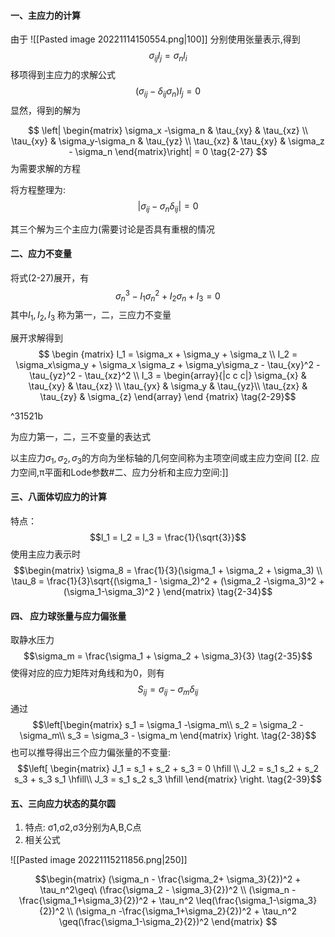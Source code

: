 #### 一、主应力的计算
由于
![[Pasted image 20221114150554.png|100]]
分别使用张量表示,得到
$$\sigma_{ij} l_j = \sigma_n l_i$$
移项得到主应力的求解公式
$$(\sigma_{ij} - \delta_{ij} \sigma_n) l_{j} = 0 \tag{2-25}$$
显然，得到的解为

$$
\left| \begin{matrix} \sigma_x -\sigma_n & \tau_{xy} & \tau_{xz} \\
\tau_{xy} & \sigma_y-\sigma_n & \tau_{yz} \\ 
\tau_{xz} & \tau_{xy}  & \sigma_z - \sigma_n \end{matrix}\right|  = 0  
\tag{2-27} $$
为需要求解的方程

将方程整理为:  $$| \sigma_{ij}-\sigma_n\delta_{ij}| = 0 \tag{2-27'}$$

其三个解为三个主应力(需要讨论是否具有重根的情况


#### 二、应力不变量

将式(2-27)展开，有
$$\sigma_n^3 - I_1 \sigma_n^2 + I_2 \sigma_n + I_3 = 0   \tag{2-28}$$
其中$I_1, I_2, I_3$ 称为第一，二，三应力不变量

展开求解得到
$$ \begin {matrix}   I_1 = \sigma_x + \sigma_y + \sigma_z  \\
I_2 = \sigma_x\sigma_y + \sigma_x \sigma_z + \sigma_y\sigma_z - \tau_{xy}^2 - \tau_{yz}^2 - \tau_{xz}^2  \\
I_3 =  \begin{array}{|c c c|} 
\sigma_{x} & \tau_{xy} & \tau_{xz} \\ 
\tau_{yx} & \sigma_y & \tau_{yz}\\ 
\tau_{zx} & \tau_{zy} & \sigma_{z} \end{array}
\end {matrix}    \tag{2-29}$$

^31521b

为应力第一，二，三不变量的表达式

以主应力$\sigma_1,\sigma_2,\sigma_3$的方向为坐标轴的几何空间称为主项空间或主应力空间
[[2. 应力空间,π平面和Lode参数#二、应力分析和主应力空间:]]

#### 三、八面体切应力的计算
特点：
$$l_1 = l_2 = l_3 = \frac{1}{\sqrt{3}}$$
使用主应力表示时
$$\begin{matrix} \sigma_8 = \frac{1}{3}(\sigma_1 + \sigma_2 + \sigma_3) \\
\tau_8 = \frac{1}{3}\sqrt{(\sigma_1 - \sigma_2)^2 + (\sigma_2 -\sigma_3)^2 + (\sigma_1-\sigma_3)^2 }   \end{matrix}  \tag{2-34}$$

#### 四、 应力球张量与应力偏张量

取静水压力$$\sigma_m = \frac{\sigma_1 + \sigma_2 + \sigma_3}{3}  \tag{2-35}$$
使得对应的应力矩阵对角线和为0，则有$$S_{ij} = \sigma_{ij} - \sigma_{m} \delta_{ij} \tag{2-36}$$
通过$$\left[\begin{matrix}
s_1 = \sigma_1 -\sigma_m\\
s_2 = \sigma_2 -\sigma_m\\
s_3 = \sigma_3 - \sigma_m 
\end{matrix} \right. \tag{2-38}$$也可以推导得出三个应力偏张量的不变量:
$$\left[ \begin{matrix} 
J_1 = s_1 + s_2 + s_3 = 0 \hfill \\
J_2 = s_1 s_2 + s_2 s_3 + s_3 s_1 \hfill\\
J_3 = s_1 s_2 s_3 \hfill
\end{matrix} \right. \tag{2-39}$$

#### 五、三向应力状态的莫尔圆

1. 特点: σ1,σ2,σ3分别为A,B,C点
2. 相关公式

![[Pasted image 20221115211856.png|250]]

$$\begin{matrix} 
(\sigma_n - \frac{\sigma_2+ \sigma_3}{2})^2 + \tau_n^2\geq\ (\frac{\sigma_2 - \sigma_3}{2})^2  \\ 
(\sigma_n - \frac{\sigma_1+\sigma_3}{2})^2 + \tau_n^2 \leq(\frac{\sigma_1-\sigma_3}{2})^2 \\
(\sigma_n -\frac{\sigma_1+\sigma_2}{2})^2 + \tau_n^2 \geq(\frac{\sigma_1-\sigma_2}{2})^2
\end{matrix} 
$$





